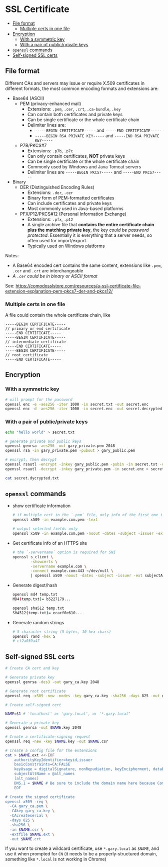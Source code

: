 # SSL Certificate

- [File format](#file-format)
  - [Multiple certs in one file](#multiple-certs-in-one-file)
- [Encryption](#encryption)
  - [With a symmetric key](#with-a-symmetric-key)
  - [With a pair of public/private keys](#with-a-pair-of-publicprivate-keys)
- [`openssl` commands](#openssl-commands)
- [Self-signed SSL certs](#self-signed-ssl-certs)

## File format

Different CAs and servers may issue or require X.509 certificates in different formats, the most common encoding formats and extensions are:

- Base64 (ASCII)
  - PEM (privacy-enhanced mail)
    - Extensions: `.pem`, `.cer`, `.crt`, `.ca-bundle`, `.key`
    - Can contain both certificates and private keys
    - Can be single certificate or the whole certificate chain
    - Delimiter lines are:
      - `-----BEGIN CERTIFICATE-----` and `-----END CERTIFICATE-----`
      - `-----BEGIN RSA PRIVATE KEY-----` and `-----END RSA PRIVATE KEY-----`
  - P7B/PKCS#7
    - Extensions: `.p7b`, `.p7c`
    - Can only contain certificates, **NOT** private keys
    - Can be single certificate or the whole certificate chain
    - Commonly used by Windows and Java Tomcat servers
    - Delimiter lines are `-----BEGIN PKCS7-----` and `-----END PKCS7-----`
- Binary
  - DER (Distinguished Encoding Rules)
    - Extensions: `.der`, `.cer`
    - Binary form of PEM-formatted certificates
    - Can include certificates and private keys
    - Most commonly used in Java-based platforms
  - PFX/P12/PKCS#12 (Personal Information Exchange)
    - Extensions: `.pfx`, `.p12`
    - A single archive file that **contains the entire certificate chain plus the matching private key**, the key *could be password protected*. Essentially it is everything that a server needs, so often used for import/export.
    - Typically used on Windows platforms

Notes:

- A Base64 encoded cert contains the same content, extensions like `.pem`, `.cer` and `.crt` are interchangeable
- *A `.cer` could be in binary or ASCII format*

See: https://comodosslstore.com/resources/a-ssl-certificate-file-extension-explanation-pem-pkcs7-der-and-pkcs12/

### Multiple certs in one file

A file could contain the whole certificate chain, like

```
-----BEGIN CERTIFICATE-----
// primary or end certificate
-----END CERTIFICATE-----
-----BEGIN CERTIFICATE-----
// intermediate certificate
-----END CERTIFICATE-----
-----BEGIN CERTIFICATE-----
// root certificate
-----END CERTIFICATE-----
```


## Encryption

### With a symmetric key

```sh
# will prompt for the password
openssl enc -e -aes256 -iter 1000 -in secret.txt -out secret.enc
openssl enc -d -aes256 -iter 1000 -in secret.enc -out secret.decrypted.txt
```

### With a pair of public/private keys

```sh
echo "hello world" > secret.txt

# generate private and public keys
openssl genrsa -aes256 -out gary_private.pem 2048
openssl rsa -in gary_private.pem -pubout > gary_public.pem

# encrypt, then decrypt
openssl rsautl -encrypt -inkey gary_public.pem -pubin -in secret.txt -out secret.enc
openssl rsautl -decrypt -inkey gary_private.pem -in secret.enc > secret.dycrypted.txt

cat secret.dycrypted.txt
```


## `openssl` commands

- show certificate information

  ```sh
  # if multiple cert in the `.pem` file, only info of the first one is shown
  openssl x509 -in example.com.pem -text

  # output selected fields only
  openssl x509 -in example.com.pem -noout -dates -subject -issuer -ext subjectAltName
  ```

- Get certificate info of an HTTPS site

  ```sh
  # the `-servername` option is required for SNI
  openssl s_client \
          -showcerts \
          -servername example.com \
          -connect example.com:443 </dev/null \
          | openssl x509 -noout -dates -subject -issuer -ext subjectAltName
  ```

- Generate digest/hash

  ```sh
  openssl md4 temp.txt
  MD4(temp.txt)= b5227179...

  openssl sha512 temp.txt
  SHA512(temp.txt)= ecacf0e610...
  ```

- Generate random strings

  ```sh
  # 5 character string (5 bytes, 10 hex chars)
  openssl rand -hex 5
  # cf2a039a47
  ```

## Self-signed SSL certs

```sh
# Create CA cert and key

# Generate private key
openssl genrsa -des3 -out gary_ca.key 2048

# Generate root certificate
openssl req -x509 -new -nodes -key gary_ca.key -sha256 -days 825 -out gary_ca.pem
```

```sh
# Create self-signed cert

NAME=$1 # 'localhost' or 'gary.local', or '*.gary.local"

# Generate a private key
openssl genrsa -out $NAME.key 2048

# Create a certificate-signing request
openssl req -new -key $NAME.key -out $NAME.csr

# Create a config file for the extensions
cat > $NAME.ext <<-EOF
	authorityKeyIdentifier=keyid,issuer
	basicConstraints=CA:FALSE
	keyUsage = digitalSignature, nonRepudiation, keyEncipherment, dataEncipherment
	subjectAltName = @alt_names
	[alt_names]
	DNS.1 = $NAME # Be sure to include the domain name here because Common Name is not so commonly honoured by itself
	EOF

# Create the signed certificate
openssl x509 -req \
  -CA gary_ca.pem \
  -CAkey gary_ca.key \
  -CAcreateserial \
  -days 825 \
  -sha256 \
  -in $NAME.csr \
  -extfile $NAME.ext \
  -out $NAME.crt
```

If you want to create a wildcard certificate, use `*.gary.local` as `$NAME`, and use it when prompted for `CN` (it needs to be a properly-structured domain, something like `*.local` is not working in Chrome)
